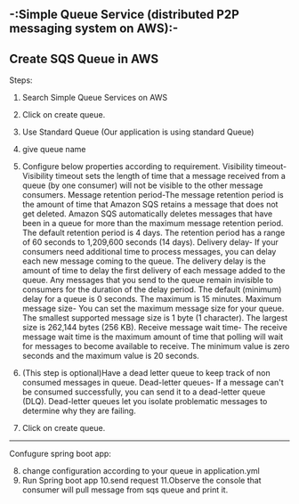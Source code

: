 -:Simple Queue Service (distributed P2P messaging system on AWS):-
----------------------------
Create SQS Queue in AWS
----------------------------
Steps:
1. Search Simple Queue Services on AWS
2. Click on create queue.
3. Use Standard Queue (Our application is using standard Queue)
4. give queue name
5. Configure below properties according to requirement. 
  Visibility timeout-Visibility timeout sets the length of time that a message received from a queue (by one consumer)
                      will not be visible to the other message consumers.
   Message retention period-The message retention period is the amount of time that Amazon SQS retains a message that 
                      does not get deleted. Amazon SQS automatically deletes messages that have been in a queue for more 
                      than the maximum message retention period. The default retention period is 4 days. The retention
                      period has a range of 60 seconds to 1,209,600 seconds (14 days).
   Delivery delay- If your consumers need additional time to process messages, you can delay each new message coming to the queue. 
                      The delivery delay is the amount of time to delay the first delivery of each message added to the queue. 
                      Any messages that you send to the queue remain invisible to consumers for the duration of the delay period. 
                      The default (minimum) delay for a queue is 0 seconds. The maximum is 15 minutes.
   Maximum message size- You can set the maximum message size for your queue. The smallest supported message size is 1 byte (1 character).
                      The largest size is 262,144 bytes (256 KB).
   Receive message wait time- The receive message wait time is the maximum amount of time that polling will wait for messages to become available to receive. 
                      The minimum value is zero seconds and the maximum value is 20 seconds.
  
6. (This step is optional)Have a dead letter queue to keep track of non consumed messages in queue.
   Dead-letter queues- If a message can't be consumed successfully, you can send it to a dead-letter queue (DLQ). Dead-letter queues let you isolate problematic messages to determine why they are failing.   
7. Click on create queue.


------------------------------
Confugure spring boot app:

8. change configuration according to your queue in application.yml
9. Run Spring boot app
10.send request
11.Observe the console that consumer will pull message from sqs queue and print it.
